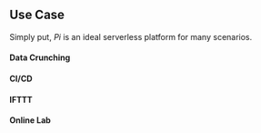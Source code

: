 ## Use Case

Simply put, _Pi_ is an ideal serverless platform for many scenarios. 

#### Data Crunching
#### CI/CD
#### IFTTT
#### Online Lab
